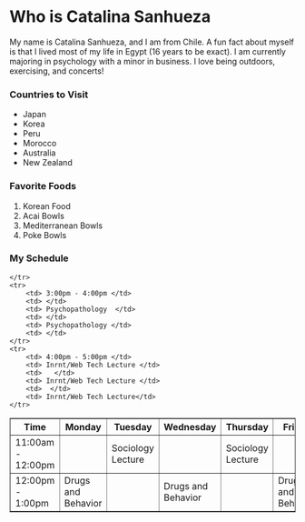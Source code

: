 <body>
<h1> Who is Catalina Sanhueza </h1>
<!--About Me Paragraph-->
<p>My name is Catalina Sanhueza, and I am from Chile. A fun fact about myself is that I lived most
    of my life in Egypt (16 years to be exact). I am currently majoring in psychology with a minor in
    business. I love being outdoors, exercising, and concerts!</p>

<!--Beginning of List 1-->
<h3> Countries to Visit </h3>
<ul>
    <li>Japan</li>
    <li>Korea</li>
    <li>Peru</li>
    <li>Morocco</li>
    <li>Australia</li>
    <li>New Zealand</li>
</ul>
<!--Beginning of List 2-->

<h3> Favorite Foods </h3>
<ol>
    <li>Korean Food</li>
    <li>Acai Bowls</li>
    <li>Mediterranean Bowls</li>
    <li>Poke Bowls</li>
</ol>
<!--Beginning of Calendar-->
<h3> My Schedule </h3>
<table border="">
    <tr>
        <th>Time</th>
        <th>Monday</th>
        <th>Tuesday</th>
        <th>Wednesday</th>
        <th>Thursday</th>
        <th>Friday</th>
    </tr>
    <tr>
        <td> 11:00am - 12:00pm </td>
        <td> </td>
        <td> Sociology Lecture </td>
        <td> </td>
        <td> Sociology Lecture </td>
        <td>  </td>
   </tr>
    <tr>
        <td> 12:00pm - 1:00pm </td>
        <td> Drugs and Behavior </td>
        <td>  </td>
        <td> Drugs and Behavior </td>
        <td>  </td>
        <td> Drugs and Behavior </td>

    </tr>
    <tr>
        <td> 3:00pm - 4:00pm </td>
        <td> </td>
        <td> Psychopathology  </td>
        <td> </td>
        <td> Psychopathology </td>
        <td> </td>
    </tr>
    <tr>
        <td> 4:00pm - 5:00pm </td>
        <td> Inrnt/Web Tech Lecture </td>
        <td>   </td>
        <td> Inrnt/Web Tech Lecture </td>
        <td>  </td>
        <td> Inrnt/Web Tech Lecture</td>
    </tr>


</table>

</body>
</html>
